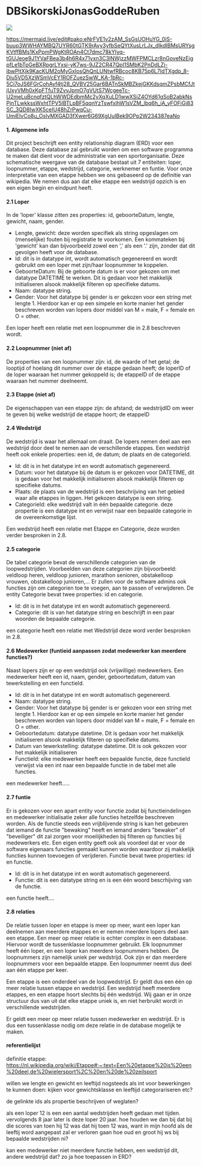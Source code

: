 # DBSikorskiJonasGoddeRuben
[![](https://mermaid.ink/img/pako:eNrFVE1v2zAM_SsGsUOHuYG_0iS-buup3WWHAYMBQ7UYR60tGTK9rAvy3yfbSeQYtXusLrLJx_dIkdIBMsURYsgKVtffBMs1KxPpmPWgKtROAn4Ct7dmc78kYIyq-tGUJeoe9J1YVaFBea3b4h6R4x71yxn3C3lNWjzzMWFPMCLzr8nGoveNzEigpfLe1bTpGeBXRpgrLYxsj-yK7ws-9JZ2CR47QpI1SMbK2PnDdLZj-ibwPltXjk9KacKUM2oMyGxIosQhQnLUNtwfRBcoc8KB75p6L7IdTXgdp_8-Diu5VD5XzWSmVcEY1ROFZuezSwW_KA-1bRc-5Ci7oJS6FGrCohAyf4tj28_QVBV25Gar6BATnSkMBZkejGKKdsqmZPsbMCfJtjUxyVMh0xKpFTfuT9ZvvJpmO7gVUtS7WcgeeTc-U2meLuBcnqfztQLhWWDEdbmMc2yXqXuLD1wwXSiZ4OYd61gSoB2abkNsPjnTLwkkssWxhtTPV5lBTLpBF5qqnYzTswfxlhW1sVZM_lbq6h_iA_yFOFiGi83SC_3QD8IwXK5ceIU48hZrPwqCu-UmiEIvCo8u_OsIvMXGAD3fXwer6G69XgUuIBek9OPp2W234387eaNo)](https://mermaid.live/edit#pako:eNrFVE1v2zAM_SsGsUOHuYG_0iS-buup3WWHAYMBQ7UYR60tGTK9rAvy3yfbSeQYtXusLrLJx_dIkdIBMsURYsgKVtffBMs1KxPpmPWgKtROAn4Ct7dmc78kYIyq-tGUJeoe9J1YVaFBea3b4h6R4x71yxn3C3lNWjzzMWFPMCLzr8nGoveNzEigpfLe1bTpGeBXRpgrLYxsj-yK7ws-9JZ2CR47QpI1SMbK2PnDdLZj-ibwPltXjk9KacKUM2oMyGxIosQhQnLUNtwfRBcoc8KB75p6L7IdTXgdp_8-Diu5VD5XzWSmVcEY1ROFZuezSwW_KA-1bRc-5Ci7oJS6FGrCohAyf4tj28_QVBV25Gar6BATnSkMBZkejGKKdsqmZPsbMCfJtjUxyVMh0xKpFTfuT9ZvvJpmO7gVUtS7WcgeeTc-U2meLuBcnqfztQLhWWDEdbmMc2yXqXuLD1wwXSiZ4OYd61gSoB2abkNsPjnTLwkkssWxhtTPV5lBTLpBF5qqnYzTswfxlhW1sVZM_lbq6h_iA_yFOFiGi83SC_3QD8IwXK5ceIU48hZrPwqCu-UmiEIvCo8u_OsIvMXGAD3fXwer6G69XgUuIBek9OPp2W234387eaNo)

https://mermaid.live/edit#pako:eNrFVE1v2zAM_SsGsUOHuYG_0iS-buup3WWHAYMBQ7UYR60tGTK9rAvy3yfbSeQYtXusLrLJx_dIkdIBMsURYsgKVtffBMs1KxPpmPWgKtROAn4Ct7dmc78kYIyq-tGUJeoe9J1YVaFBea3b4h6R4x71yxn3C3lNWjzzMWFPMCLzr8nGoveNzEigpfLe1bTpGeBXRpgrLYxsj-yK7ws-9JZ2CR47QpI1SMbK2PnDdLZj-ibwPltXjk9KacKUM2oMyGxIosQhQnLUNtwfRBcoc8KB75p6L7IdTXgdp_8-Diu5VD5XzWSmVcEY1ROFZuezSwW_KA-1bRc-5Ci7oJS6FGrCohAyf4tj28_QVBV25Gar6BATnSkMBZkejGKKdsqmZPsbMCfJtjUxyVMh0xKpFTfuT9ZvvJpmO7gVUtS7WcgeeTc-U2meLuBcnqfztQLhWWDEdbmMc2yXqXuLD1wwXSiZ4OYd61gSoB2abkNsPjnTLwkkssWxhtTPV5lBTLpBF5qqnYzTswfxlhW1sVZM_lbq6h_iA_yFOFiGi83SC_3QD8IwXK5ceIU48hZrPwqCu-UmiEIvCo8u_OsIvMXGAD3fXwer6G69XgUuIBek9OPp2W234387eaNo

#### 1. Algemene info
Dit project beschrijft een entity relationship diagram (ERD) voor een database. Deze database zal gebruikt worden om een software programma te maken dat dient voor de administratie van een sportorganisatie. Deze schematische weergave van de database bestaat uit 7 entiteiten: loper, loopnummer, etappe, wedstrijd, categorie, werknemer en funtie. Voor onze interpretatie van een etappe hebben we ons gebaseerd op de definitie van wikipedia. We nemen dus aan dat elke etappe een wedstrijd opzich is en een eigen begin en eindpunt heeft.  

#### 2.1 Loper
In de 'loper' klasse zitten zes properties: id, geboorteDatum, lengte, gewicht, naam, gender.
- Lengte, gewicht: deze worden specifiek als string opgeslagen om (menselijke) fouten bij registratie te voorkomen. Een kommateken bij 'gewicht' kan dan bijvoorbeeld zowel een ',' als een '.' zijn, zonder dat dit gevolgen heeft voor de database.
- Id: dit is in datatype int, wordt automatisch gegenereerd en wordt gebruikt om een loper met zijn/haar loopnummer te koppelen.
- GeboorteDatum: Bij de geboorte datum is er voor gekozen om met datatype DATETIME te werken. Dit is gedaan voor het makkelijk initialiseren alsook makkelijk filteren op specifieke datums.
- Naam: datatype string.
- Gender: Voor het datatype bij gender is er gekozen voor een string met lengte 1. Hierdoor kan er op een simpele en korte manier het gender beschreven worden van lopers door middel van M = male, F = female en O = other.

Een loper heeft een relatie met een loopnummer die in 2.8 beschreven wordt.

#### 2.2 Loopnummer (niet af)
De properties van een loopnummer zijn: id, de waarde of het getal; de looptijd of hoelang dit nummer over de etappe gedaan heeft;
de loperID of de loper waaraan het nummer gekoppeld is; de etappeID of de etappe waaraan het nummer deelneemt.

#### 2.3 Etappe (niet af)
De eigenschappen van een etappe zijn: de afstand; de wedstrijdID om weer te geven bij welke wedstrijd de etappe hoort; de etappeID

#### 2.4 Wedstrijd
De wedstrijd is waar het allemaal om draait. De lopers nemen deel aan een wedstrijd door deel te nemen aan de verschillende etappes.
Een wedstrijd heeft ook enkele properties: een id, de datum; de plaats en de categorieId.
- Id: dit is in het datatype int en wordt automatisch gegenereerd.
- Datum: voor het datatype bij de datum is er gekozen voor DATETIME, dit is gedaan voor het makkelijk initialiseren alsook makkelijk filteren op specifieke datums.
- Plaats: de plaats van de wedstrijd is een beschrijving van het gebied waar alle etappes in liggen. Het gekozen datatype is een string.  
- CategorieId: elke wedstrijd valt in één bepaalde categorie. deze propertie is een datatype int en verwijst naar een bepaalde categorie in de overeenkomstige lijst. 

Een wedstrijd heeft een relatie met Etappe en Categorie, deze worden verder besproken in 2.8.

#### 2.5 categorie
De tabel categorie bevat de verschillende categorien van de loopwedstrijden. Voorbeelden van deze categorien zijn bijvoorbeeld: veldloop heren, veldloop junioren, marathon senioren, obstakelloop vrouwen, obstakelloop junioren,... 
Er zullen voor de software admins ook functies zijn om categorien toe te voegen, aan te passen of verwijderen.
De entity Categorie bevat twee properties: id en categorie.
- Id: dit is in het datatype int en wordt automatisch gegenereerd.
- Categorie: dit is van het datatype string en beschrijft in een paar woorden de bepaalde categorie.

een categorie heeft een relatie met Wedstrijd deze word verder besproken in 2.8.

#### 2.6 Medewerker (funtieid aanpassen zodat medewerker kan meerdere functies?)
Naast lopers zijn er op een wedstrijd ook (vrijwillige) medewerkers. Een medewerker heeft een id, naam, gender, geboortedatum, datum van tewerkstelling en een functieId.
- Id: dit is in het datatype int en wordt automatisch gegenereerd.
- Naam: datatype string.
- Gender: Voor het datatype bij gender is er gekozen voor een string met lengte 1. Hierdoor kan er op een simpele en korte manier het gender beschreven worden van lopers door middel van M = male, F = female en O = other. 
- Geboortedatum: datatype datetime. Dit is gedaan voor het makkelijk initialiseren alsook makkelijk filteren op specifieke datums.  
- Datum van tewerkstelling: datatype datetime. Dit is ook gekozen voor het makkelijk initialiseren
- FunctieId: elke medewerker heeft een bepaalde functie, deze functieId verwijst via een int naar een bepaalde functie in de tabel met alle functies.

een medewerker heeft.....

#### 2.7 funtie
Er is gekozen voor een apart entity voor functie zodat bij functieindelingen en medewerker initialisatie zeker alle functies hetzelfde beschreven worden. Als de functie steeds een vrijblijvende string is kan het gebeuren dat iemand de functie "bewaking" heeft en iemand anders "bewaker" of "beveiliger" dit zal zorgen voor moeilijkheden bij filteren op functies bij medewerkers etc. Een eigen entity geeft ook als voordeel dat er voor de software eigenaars functies gemaakt kunnen worden waardoor zij makkelijk functies kunnen toevoegen of verijderen. Functie bevat twee properties: id en functie.
- Id: dit is in het datatype int en wordt automatisch gegenereerd.
- Functie: dit is een datatype string en is een één woord bescrhijving van de functie.

een functie heeft....

#### 2.8 relaties
De relatie tussen loper en etappe is meer op meer, want een loper kan deelnemen aan meerdere etappes en er nemen meerdere lopers deel aan een etappe.
Een meer op meer relatie is echter complex in een database. Hiervoor wordt de tussenklasse loopnummer gebruikt.
Elk loopnummer heeft één loper, en een loper kan meerdere loopnummers hebben. De loopnummers zijn namelijk uniek per wedstrijd.
Ook zijn er dan meerdere loopnummers voor een bepaalde etappe. Een loopnummer neemt dus deel aan één etappe per keer.

Een etappe is een onderdeel van de loopwedstrijd. Er geldt dus een één op meer relatie tussen etappe en wedstrijd.
Een wedstrijd heeft meerdere etappes, en een etappe hoort slechts bij één wedstrijd.
Wij gaan er in onze structuur dus van uit dat elke etappe uniek is, en niet herbruikt wordt in verschillende wedstrijden.

Er geldt een meer op meer relatie tussen medewerker en wedstrijd. Er is dus een tussenklasse nodig om deze relatie in de database
mogelijk te maken.

#### referentielijst
definitie etappe: https://nl.wikipedia.org/wiki/Etappe#:~:text=Een%20etappe%20is%20een%20deel,de%20wielersport%2C%20en%20de%20zeilsport



willen we lengte en gewicht en leeftijd nogsteeds als int voor bewerkingen te kunnen doen: kijken voor gewichtsklasse en leeftijd categorariseren etc?

de gelinkte ids als propertie beschrijven of weglaten?

als een loper 12 is een een aantal wedstrijden heeft gedaan met tijden. vervolgends 8 jaar later is deze loper 20 jaar. hoe houden we dan bij dat bij die scores van toen hij 12 was dat hij toen 12 was, want in mijn hoofd als de leeftij word aangepast zal er verloren gaan hoe oud en groot hij ws bij bepaalde wedstrijden ni?

kan een medewerker niet meerdere functie hebben, een wedstrijd dit, andere wedstrijd dat? zo ja hoe toepassen in ERD?
